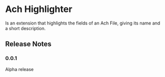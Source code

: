 # Ach Highlighter

Is an extension that highlights the fields of an Ach File, giving its name and a short description.

## Release Notes

### 0.0.1

Alpha release
